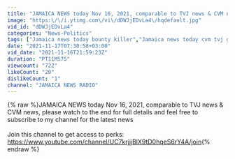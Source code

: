 ```yaml
---
title: "JAMAICA NEWS today Nov 16, 2021, comparable to TVJ news & CVM news"
image: "https:\/\/i.ytimg.com\/vi\/dDWJjEDvLa4\/hqdefault.jpg"
vid_id: "dDWJjEDvLa4"
categories: "News-Politics"
tags: ["Jamaica news today bounty killer","Jamaica news today cvm tvj gtm","Jamaica news live today fgd"]
date: "2021-11-17T07:30:58+03:00"
vid_date: "2021-11-16T21:59:23Z"
duration: "PT11M57S"
viewcount: "722"
likeCount: "20"
dislikeCount: "1"
channel: "JAMAICA NEWS RADIO"
---
```

{% raw %}JAMAICA NEWS today Nov 16, 2021, comparable to TVJ news &amp; CVM news, please watch to the end for full details and feel free to subscribe to my channel for the latest news <br /><br />Join this channel to get access to perks:<br /><a rel="nofollow" target="blank" href="https://www.youtube.com/channel/UC7krjjjBlX9tD0hqeS6rY4A/join">https://www.youtube.com/channel/UC7krjjjBlX9tD0hqeS6rY4A/join</a>{% endraw %}
